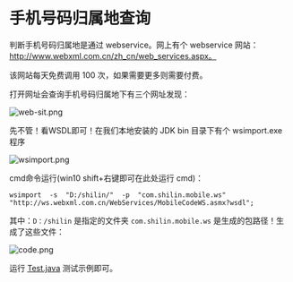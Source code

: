 # 手机号码归属地查询

判断手机号码归属地是通过 webservice。网上有个 webservice
网站：http://www.webxml.com.cn/zh_cn/web_services.aspx。

该网站每天免费调用 100 次，如果需要更多则需要付费。

打开网址会查询手机号码归属地下有三个网址发现：

![web-sit.png](img/web-sit.png)

先不管！看WSDL即可！在我们本地安装的 JDK bin 目录下有个 wsimport.exe 程序

![wsimport.png](img/wsimport.png)

cmd命令运行(win10 shift+右键即可在此处运行 cmd)：

```
wsimport  -s  "D:/shilin/"  -p  "com.shilin.mobile.ws"  "http://ws.webxml.com.cn/WebServices/MobileCodeWS.asmx?wsdl";
```

其中：`D：/shilin` 是指定的文件夹 `com.shilin.mobile.ws` 是生成的包路径！生成了这些文件：

![code.png](img/code.png)

运行 [Test.java](src/test/java/Test.java) 测试示例即可。